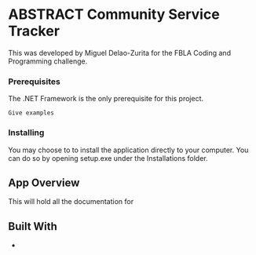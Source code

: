 # ABSTRACT Community Service Tracker

This was developed by Miguel Delao-Zurita for the FBLA Coding and Programming challenge.


### Prerequisites

The .NET Framework is the only prerequisite for this project.

```
Give examples
```

### Installing

You may choose to to install the application directly to your computer. You can do so by opening setup.exe under the Installations folder.



## App Overview
This will hold all the documentation for 

##



## Built With

*

